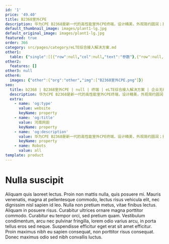 ```yaml
---
id: '1'
price: '49.40'
title: B2368室外CPE
description: 华为CPE B2368是新一代的高性能室外CPE终端，设计精美，外观简约圆润；技术先进，创新的浮地防雷技术，不需接地线，为用户提供安全快速的安装体验；安装灵活，支持用户抱杆，挂墙，靠窗自安装，享受DIY式体验，开机即用。
default_thumbnail_image: images/plant1-lg.jpg
default_original_image: images/plant1-lg.jpg
featured: true
order: 366
category: src/pages/category/eLTE综合接入解决方案.md
other1: 
  table: {"single":[[{"row":null,"col":null,"text":"参数"},{"row":null,"col":null,"text":"B2368-57"},{"row":null,"col":null,"text":"B2368-66"},{"row":null,"col":null,"text":"B2366 ODU only"}],[{"row":null,"col":null,"text":"芯片"},{"row":null,"col":null,"text":"海思 Balong750"},{"row":null,"col":null,"text":"海思 Balong750"},{"row":null,"col":null,"text":"海思 Balong750"}],[{"row":null,"col":null,"text":"形态"},{"row":null,"col":null,"text":"室外单元+室内单元"},{"row":null,"col":null,"text":"室外单元+室内单元"},{"row":null,"col":null,"text":"室外单元 + 电源模块"}],[{"row":null,"col":null,"text":"尺寸"},{"row":null,"col":null,"text":"室外单元: 125mm(直径) X 275 mm (高)\n室内单元:  166 mm X 124 mm X 50mm"},{"row":null,"col":null,"text":"室外单元: 125mm(直径) X 275 mm (高)\n室内单元:  166 mm X 124 mm X 50mm"},{"row":null,"col":null,"text":"室外单元: 125mm(直径) X 275 mm (高)\n电源模块: 70.6 mm X 56 mm X 27mm"}],[{"row":null,"col":null,"text":"重量"},{"row":null,"col":null,"text":"室外单元: <1.5 kg\n室内单元: < 290g\n共: ~4.2kg "},{"row":null,"col":null,"text":"室外单元: <1.5 kg\n室内单元: < 290g\n共: ~4.2kg "},{"row":null,"col":null,"text":"室外单元: <2 kg\n电源适配器+电源模块: <100g\n共: ~4.2kg 包括包装盒和工具包"}],[{"row":null,"col":null,"text":"保护级别"},{"row":null,"col":null,"text":"室外单元: IP65"},{"row":null,"col":null,"text":"室外单元: IP65"},{"row":null,"col":null,"text":"室外单元: IP65"}],[{"row":null,"col":null,"text":"操作系统"},{"row":null,"col":null,"text":"Windows 10, Windows 8.1, Windows 8, Windows 7, Mac OS X 10.9, 10.8, and 10.7 with latest upgrades, Linux"},{"row":null,"col":null,"text":"Windows 10, Windows 8.1, Windows 8, Windows 7, Mac OS X 10.9, 10.8, and 10.7 with latest upgrades, Linux"},{"row":null,"col":null,"text":"Windows 10, Windows 8.1, Windows 8, Windows 7, Mac OS X 10.9, 10.8, and 10.7 with latest upgrades, Linux,"}],[{"row":null,"col":null,"text":"协议版本"},{"row":null,"col":null,"text":"3GPP Release 10 / 11 /12"},{"row":null,"col":null,"text":"3GPP Release 10 / 11 /12"},{"row":null,"col":null,"text":"3GPP Release 10 / 11 /12"}],[{"row":null,"col":null,"text":"频段"},{"row":null,"col":null,"text":"TDD LTE：B40/B41/B42\nFDD LTE：B2/B4/B7/B28"},{"row":null,"col":null,"text":"TDD LTE：B38/B40/B41/B42/B43\nFDD LTE：B1/B3/B7/B8/B20"},{"row":null,"col":null,"text":"B2368-A01:B1/B3/B7/B8/B20/B38/B40/B41/B42/B43\nB2368-A02:B2/B4/B7/B28/B38/B40/B41/B42/B43"}],[{"row":null,"col":null,"text":"载波聚合(CA)"},{"row":null,"col":null,"text":"FDD + TDD DL 2CC CA \nTDD DL 2CC CA / FDD DL 2CC CA\nTDD UL 2CC CA/ FDD UL 2CC CA "},{"row":null,"col":null,"text":"TDD DL 2CC CA / FDD DL 2CC CA\nFDD + TDD DL 2CC CA / TDD + FDD DL 2CC CA\nTDD UL 2CC CA / FDD UL 2CC CA\nFDD + TDD UL 2CC CA / TDD + FDD UL 2CC CA"},{"row":null,"col":null,"text":"TDD + FDD CA\nTDD DL 2CC CA / FDD DL 2CC CA\nTDD UL 2CC CA/ FDD UL 2CC CA"}],[{"row":null,"col":null,"text":"带宽"},{"row":null,"col":null,"text":"FDD: 5MHz, 10MHz, 15MHz, 20MHz\nTDD: 10MHz, 15MHz, 20MHz"},{"row":null,"col":null,"text":"FDD: 5MHz, 10MHz, 15MHz, 20MHz\nTDD: 10MHz, 15MHz, 20MHz"},{"row":null,"col":null,"text":"FDD: 5MHz, 10MHz, 15MHz, 20MHz\nTDD: 10MHz, 15MHz, 20MHz"}],[{"row":null,"col":null,"text":"发射功率"},{"row":null,"col":null,"text":"23dBm±2.7dB"},{"row":null,"col":null,"text":"23dBm±2.7dB"},{"row":null,"col":null,"text":"23dBm±2.7dB"}],[{"row":null,"col":null,"text":"天线增益"},{"row":null,"col":null,"text":"Band2/Band4/Band7: 3~4dBi\nBand28: 0~2dBi\nBand40/Band41: 6~7dBi\nBand42: 8~9dBi"},{"row":null,"col":null,"text":"Band1: 3~4dBi\nBand3: 4~5dBi\nBand7/ Band38/Band40/Band41 : 6~7dBi\nBand8/Band20: 0~2dBi\nBand42/Band43: 8~9dBi"},{"row":null,"col":null,"text":"B2368-A01\n3.4G-3.8G(TDD)， 8-9dBi\n2.3G-2.6G(TDD)，6-7dBi;\n1.8G-2.6G(FDD)， 3-4dBi(Band1); 6-7dBi(Band3/Band7)\n700M-900M(FDD)， 0-2dBi\nB2368-A02\n3.4G-3.8G（TDD）:8-9dBi\n1.8G-2.6G:TDD 6-7dBi, FDD 3-4 dBi;\n700-900M(FDD):0-2dBi"}],[{"row":null,"col":null,"text":"多发多收(MIMO)"},{"row":null,"col":null,"text":"1T/4R (TDD), 1T/2R (FDD) "},{"row":null,"col":null,"text":"1T/4R (TDD), 1T/4R (FDD B3/7),1T/2R(FDD 1/8/20)"},{"row":null,"col":null,"text":"1T/4R (TDD), 1T/4R (FDD B3/7), 1T/2R(FDD 1/8/20)"}],[{"row":null,"col":null,"text":"LTE传输模式"},{"row":null,"col":null,"text":"TM2/3/4/7/8/9"},{"row":null,"col":null,"text":"TM2/3/4/7/8/9"},{"row":null,"col":null,"text":"TM2/3/4/7/8/9"}],[{"row":null,"col":null,"text":"接口"},{"row":null,"col":null,"text":"室内单元：\n3 网口 (RJ45),10/100/1000 Mbps\n1 Giga PSU(Power Supply Unit 电源模块) WAN口 (RJ45) ,10/100/1000 Mbps\n1 传统电话业务(POTS)接口 (RJ11)\n1 电源键\n1 复位键\n1 Wi-Fi保护设置(WPS)按钮\n1 直流电输入插口\n室外单元:\n1 Giga PSU(Power Supply Unit 电源模块) LAN口 (RJ45) ,10/100/1000 Mbps\n1 USIM 卡槽 (3FF) "},{"row":null,"col":null,"text":"室内单元：\n3 网口 (RJ45),10/100/1000 Mbps\n1 Giga PSU(Power Supply Unit 电源模块) WAN口 (RJ45) ,10/100/1000 Mbps\n1 传统电话业务(POTS)接口 (RJ11)\n1 电源键\n1 复位键\n1 Wi-Fi保护设置(WPS)按钮\n1 直流电输入插口\n室外单元:\n1 Giga PSU(Power Supply Unit 电源模块) LAN口 (RJ45) ,10/100/1000 Mbps\n1 USIM 卡槽 (3FF) "},{"row":null,"col":null,"text":"室外单元：\n1 Giga PSU(Power Supply Unit 电源模块) LAN口 (RJ45) ,10/100/1000 Mbps\n1 USIM 卡槽 (3FF)\n电源模块：\n1 PSU(Power Supply Unit 电源模块) WAN口 (RJ45)\n1 10/100/1000 Mbps 网口(RJ45)\n1 直流电输入插口"}],[{"row":null,"col":null,"text":"IP组网方式"},{"row":null,"col":null,"text":"L2/L3 VPN / 3 APN / IPV4/IPv4&v6"},{"row":null,"col":null,"text":"L2/L3 VPN / 3 APN / IPV4/IPv4&v6"},{"row":null,"col":null,"text":"IP pass through"}],[{"row":null,"col":null,"text":"VoIP"},{"row":null,"col":null,"text":"G.711u-law,G.729,G.711a-law"},{"row":null,"col":null,"text":"G.711u-law,G.729,G.711a-law"},{"row":null,"col":null,"text":"-"}],[{"row":null,"col":null,"text":"终端管理"},{"row":null,"col":null,"text":"TR069: SNMPv3(SNMPv3 需定制) ;FOTA"},{"row":null,"col":null,"text":"TR069: SNMPv3(SNMPv3 需定制) ;FOTA"},{"row":null,"col":null,"text":"TR069,FOTA"}],[{"row":null,"col":null,"text":"Wi-Fi"},{"row":null,"col":null,"text":"2x2 MIMO 802.11ac/b/g/n, 2.4 GHz & 5GHz Wi-Fi"},{"row":null,"col":null,"text":"2x2 MIMO 802.11ac/b/g/n, 2.4 GHz & 5GHz Wi-Fi"},{"row":null,"col":null,"text":"-"}],[{"row":null,"col":null,"text":"Wi-Fi加密"},{"row":null,"col":null,"text":"AES,TKIP + AES"},{"row":null,"col":null,"text":"AES,TKIP + AES"},{"row":null,"col":null,"text":"-"}]]}
other2:
  features: []
other3: null
other4:
  images: {"other":{"org":"other","img":["B2368室外CPE.png"]}}
seo:
  title: b2368 | B2368室外CPE | null | 终端 | eLTE综合接入解决方案 | 企业无线
  description: 华为CPE B2368是新一代的高性能室外CPE终端，设计精美，外观简约圆润；技术先进，创新的浮地防雷技术，不需接地线，为用户提供安全快速的安装体验；安装灵活，支持用户抱杆，挂墙，靠窗自安装，享受DIY式体验，开机即用。
  extra:
    - name: 'og:type'
      value: website
      keyName: property
    - name: 'og:title'
      value: 河南网田
      keyName: property
    - name: 'og:description'
      value: 华为CPE B2368是新一代的高性能室外CPE终端，设计精美，外观简约圆润；技术先进，创新的浮地防雷技术，不需接地线，为用户提供安全快速的安装体验；安装灵活，支持用户抱杆，挂墙，靠窗自安装，享受DIY式体验，开机即用。
      keyName: property
    - name: Robots
      value: all
template: product
---
```


# Nulla suscipit

Aliquam quis laoreet lectus. Proin non mattis nulla, quis posuere mi. Mauris venenatis, magna at pellentesque commodo, lectus risus vehicula elit, nec dignissim nisl sapien id leo. Nulla non pretium metus, vitae finibus lectus. Aliquam in posuere risus. Curabitur ultrices ornare magna porttitor commodo. Curabitur eu tempor orci, sed pretium quam. Vestibulum condimentum, arcu nec pulvinar fringilla, lorem odio varius arcu, in porta tellus eros sed neque. Suspendisse efficitur eget erat sit amet efficitur. Proin maximus nibh eu sapien consequat, non porttitor risus consequat. Donec maximus odio sed nibh convallis luctus.